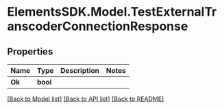 # ElementsSDK.Model.TestExternalTranscoderConnectionResponse

## Properties

Name | Type | Description | Notes
------------ | ------------- | ------------- | -------------
**Ok** | **bool** |  | 

[[Back to Model list]](../README.md#documentation-for-models) [[Back to API list]](../README.md#documentation-for-api-endpoints) [[Back to README]](../README.md)


